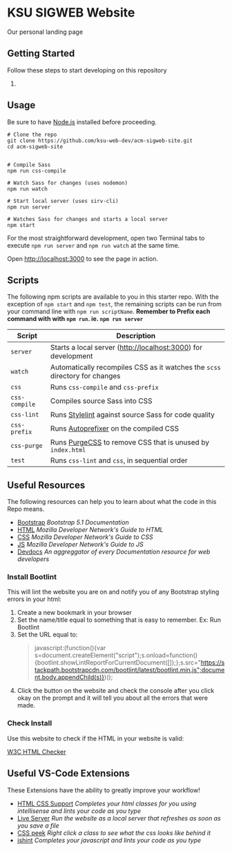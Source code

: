 # KSU SIGWEB Website

 Our personal landing page

## Getting Started

Follow these steps to start developing on this repository

1. 

## Usage

Be sure to have [Node.js](https://nodejs.org/) installed before proceeding.

```shell
# Clone the repo
git clone https://github.com/ksu-web-dev/acm-sigweb-site.git
cd acm-sigweb-site


# Compile Sass
npm run css-compile

# Watch Sass for changes (uses nodemon)
npm run watch

# Start local server (uses sirv-cli)
npm run server

# Watches Sass for changes and starts a local server
npm start
```

For the most straightforward development, open two Terminal tabs to execute `npm run server` and `npm run watch` at the same time.

Open <http://localhost:3000> to see the page in action.

## Scripts

The following npm scripts are available to you in this starter repo. With the exception of `npm start` and `npm test`, the remaining scripts can be run from your command line with `npm run scriptName`.
**Remember to Prefix each command with with `npm run`. ie. `npm run server`**

| Script | Description |
| --- | --- |
| `server` | Starts a local server (<http://localhost:3000>) for development |
| `watch` | Automatically recompiles CSS as it watches the `scss` directory for changes |
| `css` | Runs `css-compile` and `css-prefix` |
| `css-compile` | Compiles source Sass into CSS |
| `css-lint` | Runs [Stylelint](https://stylelint.io) against source Sass for code quality |
| `css-prefix` | Runs [Autoprefixer](https://github.com/postcss/autoprefixer) on the compiled CSS |
| `css-purge` | Runs [PurgeCSS](https://purgecss.com) to remove CSS that is unused by `index.html` |
| `test` | Runs `css-lint` and `css`, in sequential order |

## Useful Resources

The following resources can help you to learn about what the code in this Repo means.

- [Bootstrap](https://getbootstrap.com/docs/5.1/getting-started/introduction/)
  *Bootstrap 5.1 Documentation*
- [HTML](https://developer.mozilla.org/en-US/docs/Web/HTML)
  *Mozilla Developer Network's Guide to HTML*
- [CSS](https://developer.mozilla.org/en-US/docs/Web/CSS)
  *Mozilla Developer Network's Guide to CSS*
- [JS](https://developer.mozilla.org/en-US/docs/Web/JavaScript)
  *Mozilla Developer Network's Guide to JS*
- [Devdocs](https://devdocs.io/)
  *An aggreggator of every Documentation resource for web developers*

### Install Bootlint

This will lint the website you are on and notify you of any Bootstrap styling errors in your html:

1. Create a new bookmark in your browser
2. Set the name/title equal to something that is easy to remember. Ex: Run Bootlint
3. Set the URL equal to:
   > javascript:(function(){var s=document.createElement("script");s.onload=function(){bootlint.showLintReportForCurrentDocument([]);};s.src="https://stackpath.bootstrapcdn.com/bootlint/latest/bootlint.min.js";document.body.appendChild(s)})();
4. Click the button on the website and check the console after you click okay on the prompt and it will tell you about all the errors that were made.

### Check Install

Use this website to check if the HTML in your website is valid:

[W3C HTML Checker](https://validator.w3.org/)

## Useful VS-Code Extensions

These Extensions have the ability to greatly improve your workflow!

- [HTML CSS Support](https://marketplace.visualstudio.com/items?itemName=ecmel.vscode-html-css)
  *Completes your html classes for you using intellisense and lints your code as you type*
- [Live Server](https://marketplace.visualstudio.com/items?itemName=ritwickdey.LiveServer)
  *Run the website as a local server that refreshes as soon as you save a file*
- [CSS peek](https://marketplace.visualstudio.com/items?itemName=pranaygp.vscode-css-peek)
  *Right click a class to see what the css looks like behind it*
- [jshint](https://marketplace.visualstudio.com/items?itemName=dbaeumer.jshint)
  *Completes your javascript and lints your code as you type*
